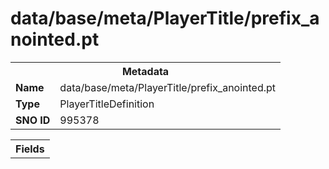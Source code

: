 <h1>data/base/meta/PlayerTitle/prefix_anointed.pt</h1><table><tr><th colspan="100%">Metadata</th></tr><tr><td><b>Name</b></td><td>data/base/meta/PlayerTitle/prefix_anointed.pt</td></tr><tr><td><b>Type</b></td><td>PlayerTitleDefinition</td></tr><tr><td><b>SNO ID</b></td><td>995378</td></tr></table>

<table><tr><th colspan="100%">Fields</th></tr></table>

